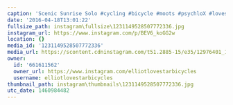 ```yaml
---
caption: 'Scenic Sunrise Solo #cycling #bicycle #moots #psychloX #lovestarfactoryteam'
date: '2016-04-18T13:01:22'
fullsize_path: instagram\fullsize\1231149528507772336.jpg
instagram_url: https://www.instagram.com/p/BEV6_koGG2w
location: {}
media_id: '1231149528507772336'
media_url: https://scontent.cdninstagram.com/t51.2885-15/e35/12976401_1526640707645656_2134759404_n.jpg?ig_cache_key=MTIzMTE0OTUyODUwNzc3MjMzNg%3D%3D.2
owner:
  id: '661611562'
  owner_url: https://www.instagram.com/elliotlovestarbicycles
  username: elliotlovestarbicycles
thumbnail_path: instagram\thumbnails\1231149528507772336.jpg
utc_date: 1460984482
---
```

